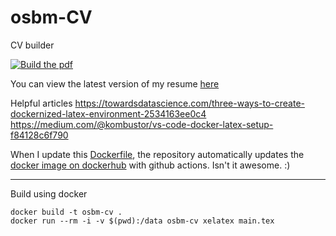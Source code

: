 # osbm-CV

CV builder

[![Build the pdf](https://github.com/osbm/osbm-CV/actions/workflows/publish.yml/badge.svg)](https://github.com/osbm/osbm-CV/actions/workflows/publish.yml)

You can view the latest version of my resume [here](https://osbm.github.io/osbm-CV/resume.pdf)

Helpful articles
https://towardsdatascience.com/three-ways-to-create-dockernized-latex-environment-2534163ee0c4
https://medium.com/@kombustor/vs-code-docker-latex-setup-f84128c6f790

When I update this [Dockerfile](https://github.com/osbm/osbm-CV/blob/main/Dockerfile), the repository automatically updates the [docker image on dockerhub](https://hub.docker.com/r/osbm/osbm-cv) with github actions. Isn't it awesome. :)

---

Build using docker

```
docker build -t osbm-cv .
docker run --rm -i -v $(pwd):/data osbm-cv xelatex main.tex
```
